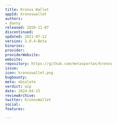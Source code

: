 ```yaml
---
title: Kronos Wallet
appId: kronoswallet
authors:
- danny
released: 2020-11-07
discontinued: 
updated: 2021-07-12
version: 2.0.4-Beta
binaries: 
provider: 
providerWebsite: 
website: 
repository: https://github.com/metaspartan/kronos
issue: 
icon: kronoswallet.png
bugbounty: 
meta: obsolete
verdict: wip
date: 2024-04-25
reviewArchive: 
twitter: KronosWallet
social: 
features: 

---
```


